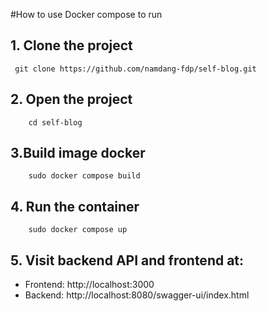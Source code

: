 #How to use Docker compose to run

## 1. Clone the project

` git clone https://github.com/namdang-fdp/self-blog.git`

## 2. Open the project

`    cd self-blog`

## 3.Build image docker

`    sudo docker compose build`

## 4. Run the container

`    sudo docker compose up`

## 5. Visit backend API and frontend at:

-   Frontend: http://localhost:3000
-   Backend: http://localhost:8080/swagger-ui/index.html
